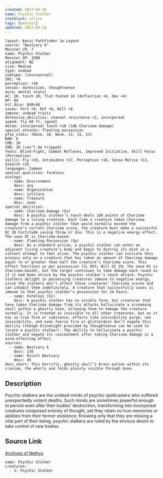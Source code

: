 ```yaml
---
created: 2023-04-28
name: Psychic Stalker
statblock: inline
tags: [monster]
updated: 2023-04-28
---
```

```statblock
layout: Basic Pathfinder 1e Layout
source: "Bestiary 6"
Monster_CR: 7
name: Psychic Stalker
Monster_XP: 3200
alignment: NE
size: Medium
type: undead
subtype: (incorporeal)
INI: +8
perception: +16
senses: darkvision, thoughtsense
aura: mental static
AC: 20, touch 20, flat-footed 16 (deflection +6, dex +4)
HP: 84
hit_dice: 8d8+48
saves: Fort +8, Ref +6, Will +8
immune: undead traits
defensive_abilities: channel resistance +2, incorporeal
speed: fly 60 ft. (good)
melee: incorporeal touch +10 (1d6 Charisma damage)
special_attacks: fleeting possession
pf1e_stats: [None, 18, None, 13, 15, 23]
BAB: 6
CMB: 10
CMD: 26 (can’t be tripped)
feats: Blind-Fight, Combat Reflexes, Improved Initiative, Skill Focus (Perception)
skills: Fly +19, Intimidate +17, Perception +16, Sense Motive +13, Stealth +15
languages: Common
special_qualities: formless
ecology:
  - name: Environment
    desc: any
  - name: Organisation
    desc: solitary
  - name: Treasure
    desc: none
special_abilities:
  - name: Charisma Damage (Su)
    desc: A psychic stalker’s touch deals 1d6 points of Charisma damage to a living creature. Each time a creature takes Charisma damage from a psychic stalker that would normally exceed the creature’s current Charisma score, the creature must make a successful DC 20 Fortitude saving throw or die. This is a negative energy effect. The save DC is Charisma-based.
  - name: Fleeting Possession (Sp)
    desc: As a standard action, a psychic stalker can enter an adjacent living creature’s body and begin to destroy its mind in a violent attempt to feel alive. The psychic stalker can initiate this process only on a creature that has taken an amount of Charisma damage equal to or greater than half the creature’s Charisma score. This effect functions as per possession (CL 8th; Will DC 20; the save DC is Charisma-based), but the target continues to take damage each round as if it had been struck by the psychic stalker’s touch attack. Psychic stalkers delight in possessing creatures immune to negative energy, since the stalkers don’t affect those creatures’ Charisma scores and can inhabit them indefinitely. A creature that successfully saves is immune to that psychic stalker’s possession for 24 hours.
  - name: Formless (Ex)
    desc: A psychic stalker has no visible form, but creatures that have taken Charisma damage from its attacks hallucinate a screaming skull within a ghostly haze, allowing them to damage the creature normally. It is treated as invisible to all other creatures, but as it has no true form or substance, effects like invisibility purge, see invisibility, and even faerie fire or glitterdust don’t negate this ability (though blindsight provided by thoughtsense can be used to locate a psychic stalker). The ability to hallucinate a psychic stalker and negate its concealment after taking Charisma damage is a mind-affecting effect.
sources:
  - name: Bestiary 6
    desc: 216
  - name: Occult Bestiary
    desc: 45
desc_short: This horrific, ghostly skull’s brain pulses within its cranium, the whorls and folds plainly visible through bone.
```
## Description
Psychic stalkers are the undead minds of psychic spellcasters who suffered unexpectedly violent deaths. Such minds are sometimes powerful enough to persist even after their bodies’ destruction, transforming into incorporeal creatures composed entirely of thought, yet they retain no true memories or abilities from their former existence. Knowing only that they are missing a vital part of their being, psychic stalkers are ruled by the envious desire to take control of new bodies.
## Source Link
[Archives of Nethys](https://aonprd.com/MonsterDisplay.aspx?ItemName=Psychic%20Stalker)
```encounter-table
name: Psychic Stalker
creatures:
  - 1: Psychic Stalker
```
